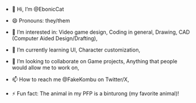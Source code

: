 - 👋 Hi, I’m @EbonicCat
- 😄 Pronouns: they/them
  
- 👀 I’m interested in:
  Video game design, 
  Coding in general, 
  Drawing, 
  CAD (Computer Aided Design/Drafting), 
  
- 🌱 I’m currently learning
  UI, 
  Character customization, 
  
- 💞️ I’m looking to collaborate on
  Game projects, 
  Anything that people would allow me to work on, 
  
- 📫 How to reach me
  @FakeKombu on Twitter/X, 
  
- ⚡ Fun fact: The animal in my PFP is a binturong (my favorite animal)!

<!---
EbonicCat/EbonicCat is a ✨ special ✨ repository because its `README.md` (this file) appears on your GitHub profile.
You can click the Preview link to take a look at your changes.
--->
